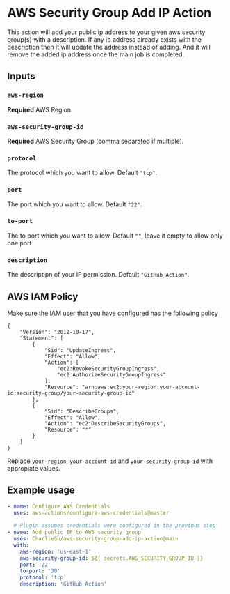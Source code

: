 # AWS Security Group Add IP Action

This action will add your public ip address to your given aws security group(s) with a description.
If any ip address already exists with the description then it will update the address instead of adding.
And it will remove the added ip address once the main job is completed.

## Inputs

### `aws-region`

**Required** AWS Region.

### `aws-security-group-id`

**Required** AWS Security Group (comma separated if multiple).

### `protocol`

The protocol which you want to allow. Default `"tcp"`.

### `port`

The port which you want to allow. Default `"22"`.

### `to-port`

The to port which you want to allow. Default `""`, leave it empty to allow only one port.

### `description`

The descriptipn of your IP permission. Default `"GitHub Action"`.

## AWS IAM Policy

Make sure the IAM user that you have configured has the following policy
```
{
    "Version": "2012-10-17",
    "Statement": [
        {
            "Sid": "UpdateIngress",
            "Effect": "Allow",
            "Action": [
                "ec2:RevokeSecurityGroupIngress",
                "ec2:AuthorizeSecurityGroupIngress"
            ],
            "Resource": "arn:aws:ec2:your-region:your-account-id:security-group/your-security-group-id"
        },
        {
            "Sid": "DescribeGroups",
            "Effect": "Allow",
            "Action": "ec2:DescribeSecurityGroups",
            "Resource": "*"
        }
    ]
}
```
Replace `your-region`, `your-account-id` and `your-security-group-id` with appropiate values.

## Example usage
```yaml
- name: Configure AWS Credentials
  uses: aws-actions/configure-aws-credentials@master
  
  # Plugin assumes credentials were configured in the previous step
- name: Add public IP to AWS security group
  uses: CharlieSu/aws-security-group-add-ip-action@main
  with:
    aws-region: 'us-east-1'
    aws-security-group-id: ${{ secrets.AWS_SECURITY_GROUP_ID }}
    port: '22'
    to-port: '30'
    protocol: 'tcp'
    description: 'GitHub Action'
```
